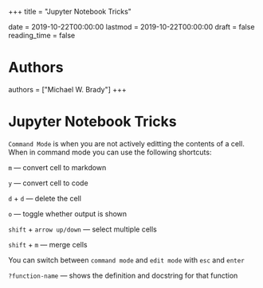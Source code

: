 +++
title = "Jupyter Notebook Tricks"

date = 2019-10-22T00:00:00
lastmod = 2019-10-22T00:00:00
draft = false
reading_time = false

# Authors
authors = ["Michael W. Brady"]
+++

# Jupyter Notebook Tricks

`Command Mode` is when you are not actively editting the contents of a cell. When in command mode you can use the following shortcuts: 

`m` — convert cell to markdown

`y` — convert cell to code

`d` + `d` — delete the cell

`o` — toggle whether output is shown

`shift` + `arrow up/down` — select multiple cells

`shift` + `m` — merge cells

You can switch between `command mode` and `edit mode` with `esc` and `enter`

`?function-name` — shows the definition and docstring for that function